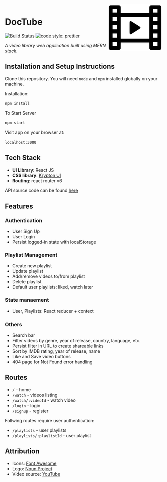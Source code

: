 <img src="src/assets/logo.svg" height="150px" align="right"/>

# DocTube

[![Build Status](https://api.netlify.com/api/v1/badges/557f9421-180f-4f11-bc08-a4ce6a6eb34e/deploy-status)](https://app.netlify.com/sites/doctube/deploys) [![code style: prettier](https://img.shields.io/badge/code_style-prettier-ff69b4.svg)](https://github.com/prettier/prettier) 

_A video library web application built using MERN stack._

## Installation and Setup Instructions

Clone this repository. You will need `node` and `npm` installed globally on your machine.

Installation:

```bash
npm install
```

To Start Server

```bash
npm start
```

Visit app on your browser at:

`localhost:3000`

## Tech Stack

- **UI Library**: React JS
- **CSS library**: [Krypton UI](https://krypton-ui.netlify.app) 
- **Routing**: react router v6

API source code can be found [here](https://github.com/shraddha319/doctube-api)

## Features

### Authentication
- User Sign Up
- User Login
- Persist logged-in state with localStorage

### Playlist Management
- Create new playlist
- Update playlist
- Add/remove videos to/from playlist
- Delete playlist
- Default user playlists: liked, watch later
  
### State manaement
- User, Playlists: React reducer + context
  
### Others
- Search bar
- Filter videos by genre, year of release, country, language, etc.
- Persist filter in URL to create shareable links
- Sort by IMDB rating, year of release, name
- Like and Save video buttons
- 404 page for Not Found error handling

## Routes

- `/` - home
- `/watch` - videos listing
- `/watch/:videoId` - watch video
- `/login` - login
- `/signup` - register

Follwing routes require user authentication:

- `/playlists` - user playlists
- `/playlists/:playlistId` - user playlist


## Attribution

- Icons: [Font Awesome](https://fontawesome.com)
- Logo: [Noun Project](https://thenounproject.com)
- Video source: [YouTube](https://www.youtube.com)






